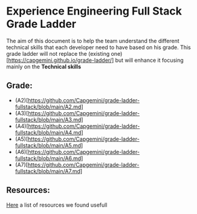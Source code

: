 # Experience Engineering Full Stack Grade Ladder

The aim of this document is to help the team understand the different technical skills that each developer need to have based on his grade. This grade ladder will not replace the (existing one)[https://capgemini.github.io/grade-ladder/] but will enhance it focusing mainly on the **Technical skills**

## Grade:
- (A2)[https://github.com/Capgemini/grade-ladder-fullstack/blob/main/A2.md]
- (A3)[https://github.com/Capgemini/grade-ladder-fullstack/blob/main/A3.md]
- (A4)[https://github.com/Capgemini/grade-ladder-fullstack/blob/main/A4.md]
- (A5)[https://github.com/Capgemini/grade-ladder-fullstack/blob/main/A5.md]
- (A6)[https://github.com/Capgemini/grade-ladder-fullstack/blob/main/A6.md]
- (A7)[https://github.com/Capgemini/grade-ladder-fullstack/blob/main/A7.md]

## Resources:
[Here](https://github.com/Capgemini/grade-ladder-fullstack/blob/main/resources.md) a list of resources we found usefull 
